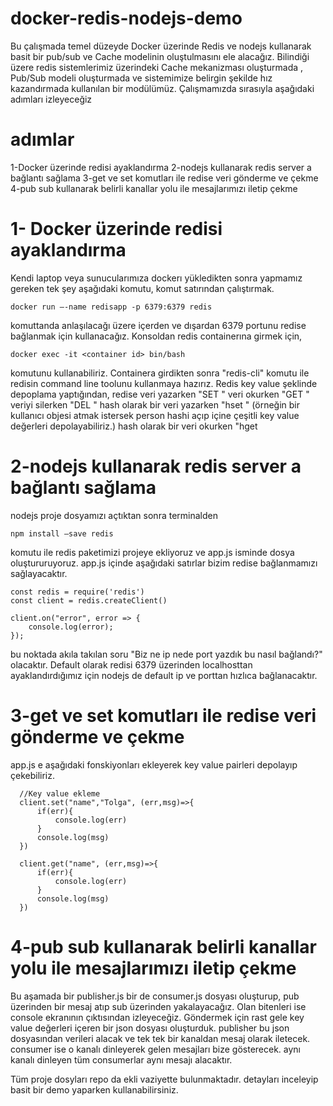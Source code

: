 # docker-redis-nodejs-demo

Bu çalışmada temel düzeyde Docker üzerinde Redis ve nodejs kullanarak basit bir pub/sub ve Cache modelinin oluştulmasını ele alacağız. Bilindiği üzere redis sistemlerimiz üzerindeki Cache mekanizması oluşturmada , Pub/Sub modeli oluşturmada ve sistemimize belirgin şekilde hız kazandırmada kullanılan bir modülümüz. Çalışmamızda sırasıyla aşağıdaki adımları izleyeceğiz

# adımlar
1-Docker üzerinde redisi ayaklandırma
2-nodejs kullanarak redis server a bağlantı sağlama
3-get ve set komutları ile redise veri gönderme ve çekme
4-pub sub kullanarak belirli kanallar yolu ile mesajlarımızı iletip çekme

# 1- Docker üzerinde redisi ayaklandırma
Kendi laptop veya sunucularımıza dockerı yükledikten sonra yapmamız gereken tek şey aşağıdaki komutu, komut satırından çalıştırmak.
  
    docker run –-name redisapp -p 6379:6379 redis

komuttanda anlaşılacağı üzere içerden ve dışardan 6379 portunu redise bağlanmak için kullanacağız. Konsoldan redis containerına girmek için,
  
    docker exec -it <container id> bin/bash

komutunu kullanabiliriz. Containera girdikten sonra "redis-cli" komutu ile redisin command line toolunu kullanmaya hazırız. Redis key value şeklinde depoplama yaptığından, 
redise veri yazarken "SET <key> <value>" 
veri okurken "GET <key>" 
veriyi silerken "DEL <key>" 
hash olarak bir veri yazarken "hset <hash name> <key> <value>"  (örneğin bir kullanıcı objesi atmak istersek person hashi açıp içine çeşitli key value değerleri depolayabiliriz.)
hash olarak bir veri okurken "hget <hash name> <key>

# 2-nodejs kullanarak redis server a bağlantı sağlama
  
nodejs proje dosyamızı açtıktan sonra terminalden 
  
	npm install –save redis

komutu ile redis paketimizi projeye ekliyoruz ve app.js isminde dosya oluştururuyoruz. app.js içinde aşağıdaki satırlar bizim redise bağlanmamızı sağlayacaktır.

	const redis = require('redis')
	const client = redis.createClient()

	client.on("error", error => {
		console.log(error);
	});

bu noktada akıla takılan soru "Biz ne ip nede port yazdık bu nasıl bağlandı?" olacaktır. Default olarak redisi 6379 üzerinden localhosttan ayaklandırdığımız için nodejs de default ip ve porttan hızlıca bağlanacaktır.
  
# 3-get ve set komutları ile redise veri gönderme ve çekme  

app.js e aşağıdaki fonskiyonları ekleyerek key value pairleri depolayıp çekebiliriz.
```
  //Key value ekleme
  client.set("name","Tolga", (err,msg)=>{
      if(err){
          console.log(err)
      }
      console.log(msg)
  })

  client.get("name", (err,msg)=>{
      if(err){
          console.log(err)
      }
      console.log(msg)
  })
```
# 4-pub sub kullanarak belirli kanallar yolu ile mesajlarımızı iletip çekme

Bu aşamada bir publisher.js bir de consumer.js dosyası oluşturup, pub üzerinden bir mesaj atıp sub üzerinden yakalayacağız. Olan bitenleri ise console ekranının çıktısından izleyeceğiz. Göndermek için rast gele key value değerleri içeren bir json dosyası oluşturduk. publisher bu json dosyasından verileri alacak ve tek tek bir kanaldan mesaj olarak iletecek. consumer ise o kanalı dinleyerek gelen mesajları bize gösterecek. aynı kanalı dinleyen tüm consumerlar aynı mesajı alacaktır.
  
Tüm proje dosyları repo da ekli vaziyette bulunmaktadır. detayları inceleyip basit bir demo yaparken kullanabilirsiniz.
  
  
  

  
